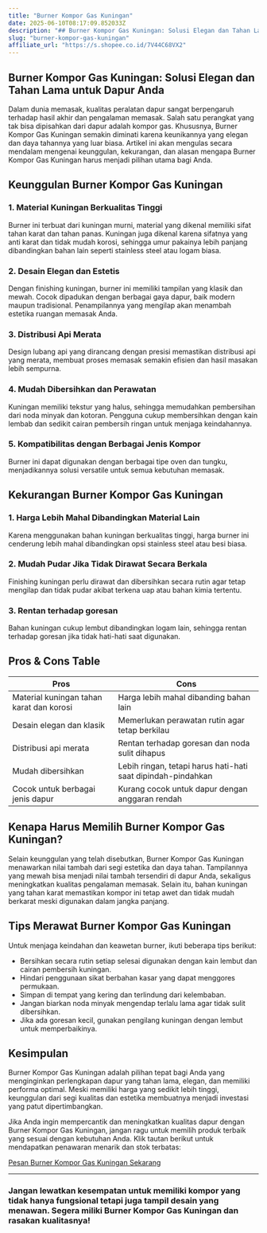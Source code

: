 ```yaml
---
title: "Burner Kompor Gas Kuningan"
date: 2025-06-10T08:17:09.852033Z
description: "## Burner Kompor Gas Kuningan: Solusi Elegan dan Tahan Lama untuk Dapur Anda..."
slug: "burner-kompor-gas-kuningan"
affiliate_url: "https://s.shopee.co.id/7V44C68VX2"
---
```

## Burner Kompor Gas Kuningan: Solusi Elegan dan Tahan Lama untuk Dapur Anda

Dalam dunia memasak, kualitas peralatan dapur sangat berpengaruh terhadap hasil akhir dan pengalaman memasak. Salah satu perangkat yang tak bisa dipisahkan dari dapur adalah kompor gas. Khususnya, Burner Kompor Gas Kuningan semakin diminati karena keunikannya yang elegan dan daya tahannya yang luar biasa. Artikel ini akan mengulas secara mendalam mengenai keunggulan, kekurangan, dan alasan mengapa Burner Kompor Gas Kuningan harus menjadi pilihan utama bagi Anda.

## Keunggulan Burner Kompor Gas Kuningan

### 1. Material Kuningan Berkualitas Tinggi
Burner ini terbuat dari kuningan murni, material yang dikenal memiliki sifat tahan karat dan tahan panas. Kuningan juga dikenal karena sifatnya yang anti karat dan tidak mudah korosi, sehingga umur pakainya lebih panjang dibandingkan bahan lain seperti stainless steel atau logam biasa.

### 2. Desain Elegan dan Estetis
Dengan finishing kuningan, burner ini memiliki tampilan yang klasik dan mewah. Cocok dipadukan dengan berbagai gaya dapur, baik modern maupun tradisional. Penampilannya yang mengilap akan menambah estetika ruangan memasak Anda.

### 3. Distribusi Api Merata
Design lubang api yang dirancang dengan presisi memastikan distribusi api yang merata, membuat proses memasak semakin efisien dan hasil masakan lebih sempurna.

### 4. Mudah Dibersihkan dan Perawatan
Kuningan memiliki tekstur yang halus, sehingga memudahkan pembersihan dari noda minyak dan kotoran. Pengguna cukup membersihkan dengan kain lembab dan sedikit cairan pembersih ringan untuk menjaga keindahannya.

### 5. Kompatibilitas dengan Berbagai Jenis Kompor
Burner ini dapat digunakan dengan berbagai tipe oven dan tungku, menjadikannya solusi versatile untuk semua kebutuhan memasak.

## Kekurangan Burner Kompor Gas Kuningan

### 1. Harga Lebih Mahal Dibandingkan Material Lain
Karena menggunakan bahan kuningan berkualitas tinggi, harga burner ini cenderung lebih mahal dibandingkan opsi stainless steel atau besi biasa.

### 2. Mudah Pudar Jika Tidak Dirawat Secara Berkala
Finishing kuningan perlu dirawat dan dibersihkan secara rutin agar tetap mengilap dan tidak pudar akibat terkena uap atau bahan kimia tertentu.

### 3. Rentan terhadap goresan
Bahan kuningan cukup lembut dibandingkan logam lain, sehingga rentan terhadap goresan jika tidak hati-hati saat digunakan.

## Pros & Cons Table

| **Pros**                     | **Cons**                                               |
|------------------------------|--------------------------------------------------------|
| Material kuningan tahan karat dan korosi | Harga lebih mahal dibanding bahan lain             |
| Desain elegan dan klasik    | Memerlukan perawatan rutin agar tetap berkilau     |
| Distribusi api merata       | Rentan terhadap goresan dan noda sulit dihapus   |
| Mudah dibersihkan           | Lebih ringan, tetapi harus hati-hati saat dipindah-pindahkan |
| Cocok untuk berbagai jenis dapur | Kurang cocok untuk dapur dengan anggaran rendah |

## Kenapa Harus Memilih Burner Kompor Gas Kuningan?

Selain keunggulan yang telah disebutkan, Burner Kompor Gas Kuningan menawarkan nilai tambah dari segi estetika dan daya tahan. Tampilannya yang mewah bisa menjadi nilai tambah tersendiri di dapur Anda, sekaligus meningkatkan kualitas pengalaman memasak. Selain itu, bahan kuningan yang tahan karat memastikan kompor ini tetap awet dan tidak mudah berkarat meski digunakan dalam jangka panjang.

## Tips Merawat Burner Kompor Gas Kuningan

Untuk menjaga keindahan dan keawetan burner, ikuti beberapa tips berikut:
- Bersihkan secara rutin setiap selesai digunakan dengan kain lembut dan cairan pembersih kuningan.
- Hindari penggunaan sikat berbahan kasar yang dapat menggores permukaan.
- Simpan di tempat yang kering dan terlindung dari kelembaban.
- Jangan biarkan noda minyak mengendap terlalu lama agar tidak sulit dibersihkan.
- Jika ada goresan kecil, gunakan pengilang kuningan dengan lembut untuk memperbaikinya.

## Kesimpulan

Burner Kompor Gas Kuningan adalah pilihan tepat bagi Anda yang menginginkan perlengkapan dapur yang tahan lama, elegan, dan memiliki performa optimal. Meski memiliki harga yang sedikit lebih tinggi, keunggulan dari segi kualitas dan estetika membuatnya menjadi investasi yang patut dipertimbangkan.

Jika Anda ingin mempercantik dan meningkatkan kualitas dapur dengan Burner Kompor Gas Kuningan, jangan ragu untuk memilih produk terbaik yang sesuai dengan kebutuhan Anda. Klik tautan berikut untuk mendapatkan penawaran menarik dan stok terbatas:

[Pesan Burner Kompor Gas Kuningan Sekarang](https://s.shopee.co.id/7V44C68VX2)

---

### Jangan lewatkan kesempatan untuk memiliki kompor yang tidak hanya fungsional tetapi juga tampil desain yang menawan. Segera miliki Burner Kompor Gas Kuningan dan rasakan kualitasnya!